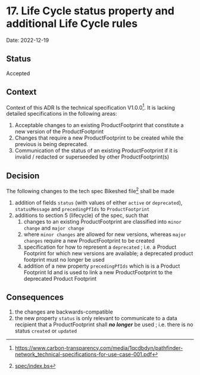 # 17. Life Cycle status property and additional Life Cycle rules

Date: 2022-12-19

## Status

Accepted

## Context

Context of this ADR Is the technical specification V1.0.0[^1]. It is lacking detailed specifications in the following areas:

1. Acceptable changes to an existing ProductFootprint that constitute a new version of the ProductFootprint
2. Changes that require a new ProductFootprint to be created while the previous is being deprecated.
3. Communication of the status of an existing ProductFootprint if it is invalid / redacted or superseeded by other ProductFootprint(s)

## Decision

The following changes to the tech spec Bikeshed file[^2] shall be made
1. addition of fields `status` (with values of either `active` or `deprecated`),  `statusMessage` and `precedingPfIds` to `ProductFootprint`
2. additions to section 5 (lifecycle) of the spec, such that
   1. changes to an existing ProductFootprint are classified into `minor change` and `major change`
   2. where `minor changes` are allowed for new versions, whereas `major changes` require a new ProductFootprint to be created
   3. specification for how to represent a `deprecated` ; i.e. a Product Footprint for which new versions are available; a deprecated product footprint must no longer be used    
   4. addition of a new property `precedingPfIds` which is is a Product Footprint Id and is used to link a new ProductFootprint to the deprecated Product Footprint

## Consequences

1. the changes are backwards-compatible
2. the new property `status` is only relevant to communicate to a data recipient that a ProductFootprint shall ***no longer*** be used ; i.e. there is no status `created` or `updated`


[^1]: https://www.carbon-transparency.com/media/1qcdbdyn/pathfinder-network_technical-specifications-for-use-case-001.pdf
[^2]: [spec/index.bs](../../spec/index.bs)